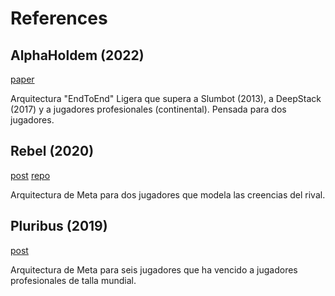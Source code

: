 # References

## AlphaHoldem (2022)
[paper](https://ojs.aaai.org/index.php/AAAI/article/view/20394/20153)

Arquitectura "EndToEnd" Ligera que supera a Slumbot (2013), a DeepStack (2017) y a jugadores profesionales (continental). Pensada para dos jugadores.

## Rebel (2020)
[post](https://ai.facebook.com/blog/rebel-a-general-game-playing-ai-bot-that-excels-at-poker-and-more/)
[repo](https://github.com/facebookresearch/rebel)

Arquitectura de Meta para dos jugadores que modela las creencias del rival.

## Pluribus (2019)
[post](https://ai.facebook.com/blog/pluribus-first-ai-to-beat-pros-in-6-player-poker/)

Arquitectura de Meta para seis jugadores que ha vencido a jugadores profesionales de talla mundial.
